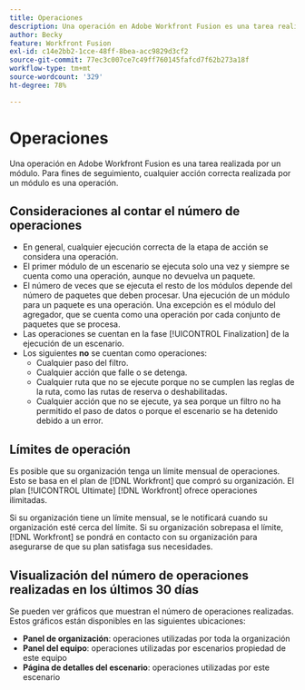 ```yaml
---
title: Operaciones
description: Una operación en Adobe Workfront Fusion es una tarea realizada por un módulo. Para fines de seguimiento, cualquier acción correcta realizada por un módulo es una operación.
author: Becky
feature: Workfront Fusion
exl-id: c14e2bb2-1cce-48ff-8bea-acc9829d3cf2
source-git-commit: 77ec3c007ce7c49ff760145fafcd7f62b273a18f
workflow-type: tm+mt
source-wordcount: '329'
ht-degree: 78%

---
```


# Operaciones

Una operación en Adobe Workfront Fusion es una tarea realizada por un módulo. Para fines de seguimiento, cualquier acción correcta realizada por un módulo es una operación.

## Consideraciones al contar el número de operaciones

* En general, cualquier ejecución correcta de la etapa de acción se considera una operación.
* El primer módulo de un escenario se ejecuta solo una vez y siempre se cuenta como una operación, aunque no devuelva un paquete.
* El número de veces que se ejecuta el resto de los módulos depende del número de paquetes que deben procesar.  Una ejecución de un módulo para un paquete es una operación. Una excepción es el módulo del agregador, que se cuenta como una operación por cada conjunto de paquetes que se procesa.
* Las operaciones se cuentan en la fase [!UICONTROL Finalization] de la ejecución de un escenario.
* Los siguientes **no** se cuentan como operaciones:
   * Cualquier paso del filtro.
   * Cualquier acción que falle o se detenga.
   * Cualquier ruta que no se ejecute porque no se cumplen las reglas de la ruta, como las rutas de reserva o deshabilitadas.
   * Cualquier acción que no se ejecute, ya sea porque un filtro no ha permitido el paso de datos o porque el escenario se ha detenido debido a un error.

## Límites de operación

Es posible que su organización tenga un límite mensual de operaciones. Esto se basa en el plan de [!DNL Workfront] que compró su organización. El plan [!UICONTROL Ultimate] [!DNL Workfront] ofrece operaciones ilimitadas.

Si su organización tiene un límite mensual, se le notificará cuando su organización esté cerca del límite. Si su organización sobrepasa el límite, [!DNL Workfront] se pondrá en contacto con su organización para asegurarse de que su plan satisfaga sus necesidades.

## Visualización del número de operaciones realizadas en los últimos 30 días

Se pueden ver gráficos que muestran el número de operaciones realizadas. Estos gráficos están disponibles en las siguientes ubicaciones:

* **Panel de organización**: operaciones utilizadas por toda la organización
* **Panel del equipo**: operaciones utilizadas por escenarios propiedad de este equipo
* **Página de detalles del escenario**: operaciones utilizadas por este escenario
